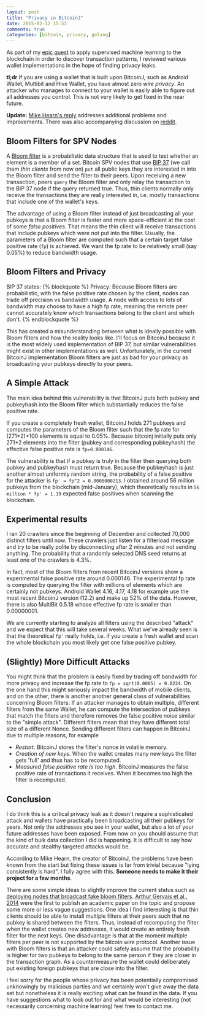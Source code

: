 ```yaml
---
layout: post
title: "Privacy in BitcoinJ"
date: 2015-02-12 15:53
comments: true
categories: [bitcoin, privacy, golang]
---
```


As part of my [epic quest](https://github.com/jonasnick/FCW-Kernel) to apply supervised machine learning to the blockchain in order to discover transaction patterns, I reviewed various wallet implementations in the hope of finding privacy leaks.

**tl;dr** If you are using a wallet that is built upon BitcoinJ, such as Android Wallet, Multibit and Hive Wallet, you have almost zero *wire privacy*.
An attacker who manages to connect to your wallet is easily able to figure out all addresses you control.
This is not very likely to get fixed in the near future.


**Update:** [Mike Hearn's reply](https://groups.google.com/forum/#!msg/bitcoinj/Ys13qkTwcNg/9qxnhwnkeoIJ) addresses additional problems and improvements. There was also accompanying discussion on [reddit](https://www.reddit.com/r/Bitcoin/comments/2vrx6n/privacy_in_bitcoinj_android_wallet_multibit_hive/).


<!-- more -->

Bloom Filters for SPV Nodes
---
A [Bloom filter](https://en.wikipedia.org/wiki/Bloom_filter) is a probabilistic data structure that is used to test whether an element is a member of a set.
Bitcoin SPV nodes that use [BIP 37](https://github.com/bitcoin/bips/blob/master/bip-0037.mediawiki) (we call them *thin clients* from now on) `put` all public keys they are interested in into the Bloom filter and send the filter to their peers. Upon receiving a new transaction, peers `query` the Bloom filter and only relay the transaction to the BIP 37 node if the query returned true. 
Thus, thin clients normally only receive the transactions they are really interested in, i.e. mostly transactions that include one of the wallet's keys.

The advantage of using a Bloom filter instead of just broadcasting all your pubkeys is that a Bloom filter is faster and more space-efficient 
at the cost of some *false positives*. 
That means the thin client will receive transactions that include pubkeys which were not put into the filter.
Usually, the parameters of a Bloom filter are computed such that a certain target false positive rate (`fp`) is achieved.
We want the fp rate to be relatively small (say 0.05%) to reduce bandwidth usage.

Bloom Filters and Privacy
---
BIP 37 states:
{% blockquote %}
Privacy: Because Bloom filters are probabilistic, with the false positive rate chosen by the client, nodes can trade off precision vs bandwidth usage. A node with access to lots of bandwidth may choose to have a high fp rate, meaning the remote peer cannot accurately know which transactions belong to the client and which don't.
{% endblockquote %}

This has created a misunderstanding between what is ideally possible with Bloom filters and how the reality looks like.
I'll focus on BitcoinJ because it is the most widely used implementation of BIP 37, but similar vulnerabilities might exist in other implementations as well.
Unfortunately, in the current BitcoinJ implementation Bloom filters are just as bad for your privacy as broadcasting your pubkeys directly to your peers.

A Simple Attack
---
The main idea behind this vulnerability is that BitcoinJ puts both pubkey and pubkeyhash into the Bloom filter which substantially reduces the false positive rate.

If you create a completely fresh wallet, BitcoinJ holds 271 pubkeys and computes the parameters
of the Bloom filter such that the fp rate for (271\*2)+100 elements is equal to 0.05%.
Because bitcoinj initially puts only 271\*2 elements into the filter (pubkey and corresponding pubkeyhash) the effective false positive rate is `fp=0.000146`. 

The vulnerability is that if a pubkey is truly in the filter then querying both pubkey and pubkeyhash must return true. 
Because the pubkeyhash is just another almost uniformly random string, the probability of a false positive for the attacker is `fp' = fp^2 = 0.0000000213`.
I obtained around 56 million pubkeys from the blockchain (mid-January), which theoretically results in `56 million * fp' = 1.19` expected false positives when scanning the blockchain.

Experimental results
---
I ran 20 crawlers since the beginning of December and collected 70,000 distinct filters until now.
These crawlers just listen for a filterload message and try to be really polite by disconnecting after 2 minutes and not sending anything.
The probability that a randomly selected DNS seed returns at least one of the crawlers is 4.3%.

In fact, most of the Bloom filters from recent BitcoinJ versions show a experimental false positive rate around 0.000146.
The experimental fp rate is computed by querying the filter with millions of elements which are certainly not pubkeys.
Android Wallet 4.16, 4.17, 4.18 for example use the most recent BitcoinJ version (12.2) and make up 52% of the data.
However, there is also MultiBit 0.5.18 whose effective fp rate is smaller than 0.00000001.

We are currently starting to analyze all filters using the described "attack" and we expect that this will take several weeks.
What we've already seen is that the theoretical `fp'` really holds, i.e. if you create a fresh wallet and scan the whole blockchain you most likely get one false positive pubkey.

(Slightly) More Difficult Attacks
---
You might think that the problem is easily fixed by trading off bandwidth for more privacy and increase the fp rate to `fp = sqrt(0.0005) = 0.0224`.
On the one hand this might seriously impact the bandwidth of mobile clients, and on the other, there is another another general class of vulnerabilities concerning Bloom filters: 
If an attacker manages to obtain multiple, different filters from the same Wallet, 
he can compute the intersection of pubkeys that match the filters and therefore removes the false positive noise similar to the "simple attack".
Different filters mean that they have different total size of a different Nonce. 
Sending different filters can happen in BitcoinJ due to multiple reasons, for example

* *Restart*. BitcoinJ stores the filter's nonce in volatile memory.
* *Creation of new keys*. When the wallet creates many new keys the filter gets 'full' and thus has to be recomputed.
* *Measured false positive rate is too high*. BitcoinJ measures the false positive rate of transactions it receives. When it becomes too high the filter is recomputed.

Conclusion
---
I do think this is a critical privacy leak as it doesn't require a sophisticated attack and wallets have practically been broadcasting all their pubkeys for years.
Not only the addresses you see in your wallet, but also a lot of your future addresses have been exposed.
From now on you should assume that the kind of bulk data collection I did is happening.
It is difficult to say how accurate and stealthy targeted attacks would be.

According to Mike Hearn, the creator of BitcoinJ, the problems have been known from the start but fixing these issues is far from trivial because "lying consistently is hard". 
I fully agree with this.
**Someone needs to make it their project for a few months**.

There are some simple ideas to slightly improve the current status such as [deploying nodes that broadcast fake bloom filters](https://twitter.com/petertoddbtc/status/559921997027610624).
[Arthur Gervais et al., 2014](http://www.syssec.ethz.ch/content/dam/ethz/special-interest/infk/inst-infsec/system-security-group-dam/research/publications/pub2014/acsac_gervais.pdf) were the first to publish an academic paper on the topic and propose some more or less vague suggestions.
One idea I find interesting is that thin clients should be able to install multiple filters at their peers such that no pubkey is shared between the filters.
Thus, instead of recomputing the filter when the wallet creates new addresses, it would create an entirely fresh filter for the next keys.
One disadvantage is that at the moment multiple filters per peer is not supported by the bitcoin wire protocol.
Another issue with Bloom filters is that an attacker could safely assume that the probability is higher for two pubkeys to belong to the same person if they are closer in the transaction graph. As a countermeasure the wallet could deliberately put existing foreign pubkeys that are close into the filter.

I feel sorry for the people whose privacy has been potentially compromised unknowingly by malicious parties and we certainly won't give away the data set but nonetheless it is really exciting what can be found in the data. 
If you have suggestions what to look out for and what would be interesting (not necessarily concerning machine learning) feel free to contact me.


